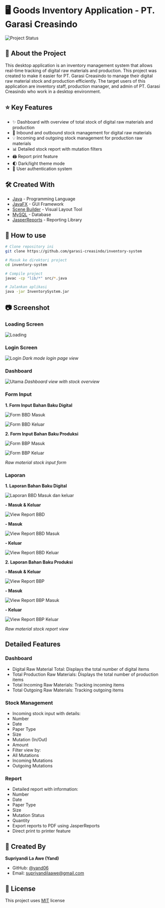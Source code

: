 # 🖥️ Goods Inventory Application - PT. Garasi Creasindo

![Project Status](https://img.shields.io/badge/status-active-success.svg)

## 📖 About the Project
This desktop application is an inventory management system that allows real-time tracking of digital raw materials and production. This project was created to make it easier for PT. Garasi Creasindo to manage their digital raw material stock and production efficiently. The target users of this application are inventory staff, production manager, and admin of PT. Garasi Creasindo who work in a desktop environment.

## ⭐ Key Features
- ✨ Dashboard with overview of total stock of digital raw materials and production
- 🚀 Inbound and outbound stock management for digital raw materials
- 💡 Incoming and outgoing stock management for production raw materials
- 📊 Detailed stock report with mutation filters
- 🖨️ Report print feature
- 🌓 Dark/light theme mode
- 🔐 User authentication system

## 🛠️ Created With
- [Java](https://www.java.com/) - Programming Language
- [JavaFX](https://openjfx.io/) - GUI Framework
- [Scene Builder](https://gluonhq.com/products/scene-builder/) - Visual Layout Tool
- [MySQL](https://www.mysql.com/) - Database
- [JasperReports](https://community.jaspersoft.com/) - Reporting Library

## 🏁 How to use

```bash
# Clone repository ini
git clone https://github.com/garasi-creasindo/inventory-system

# Masuk ke direktori project
cd inventory-system

# Compile project
javac -cp "lib/*" src/*.java

# Jalankan aplikasi
java -jar InventorySystem.jar
```

## 📷 Screenshot

### Loading Screen

![Loading](https://github.com/user-attachments/assets/0a8ca949-a2ef-40f7-878d-5a8ca28abdbc)

### Login Screen

![Login](https://github.com/user-attachments/assets/4de6ac85-b2dc-41be-bb4a-5564d27b9217)
*Dark mode login page view*

### Dashboard

![Utama](https://github.com/user-attachments/assets/38a2a02e-0d78-47e0-9fa0-df498d5d49c5)
*Dashboard view with stock overview*

### Form Input

**1. Form Input Bahan Baku Digital** 

![Form BBD Masuk](https://github.com/user-attachments/assets/5b79af08-1170-4698-92eb-d4a363695990)

![Form BBD Keluar](https://github.com/user-attachments/assets/8810bed0-0322-401f-9d04-64bb8b30fb90)

**2. Form Input Bahan Baku Produksi** 

![Form BBP Masuk](https://github.com/user-attachments/assets/5f0386a4-e1cf-4f22-8804-06b92f3a4b3f)

![Form BBP Keluar](https://github.com/user-attachments/assets/fa5b14eb-f842-43b0-b33b-d911c79cca0f)

*Raw material stock input form*

### Laporan

**1. Laporan Bahan Baku Digital** 

![Laporan BBD Masuk dan keluar](https://github.com/user-attachments/assets/0aaf36e0-0793-4283-addc-cd7685d1d0cb)

**- Masuk & Keluar** 

![View Report BBD](https://github.com/user-attachments/assets/1549fc89-a384-495c-a14c-e93423bc005a)

**- Masuk** 

![View Report BBD Masuk](https://github.com/user-attachments/assets/d30bbaa0-f30b-474f-b0bf-dfd5ec81b3e6)

**- Keluar** 


![View Report BBD Keluar](https://github.com/user-attachments/assets/29ae33d0-f27f-489c-b90b-b883ea62541d)

**2. Laporan Bahan Baku Produksi** 

**- Masuk & Keluar** 

![View Report BBP](https://github.com/user-attachments/assets/57093376-5f3e-4e00-9861-7e3404918ef8)

**- Masuk** 

![View Report BBP Masuk](https://github.com/user-attachments/assets/69889419-423c-4182-9d7d-6876615a56db)

**- Keluar** 

![View Report BBP Keluar](https://github.com/user-attachments/assets/979a11e6-b6b7-4eca-af45-530de87e47ae)


*Raw material stock report view*

## Detailed Features

### Dashboard
- Digital Raw Material Total: Displays the total number of digital items
- Total Production Raw Materials: Displays the total number of production items
- Total Incoming Raw Materials: Tracking incoming items
- Total Outgoing Raw Materials: Tracking outgoing items

### Stock Management
- Incoming stock input with details:
- Number
- Date
- Paper Type
- Size
- Mutation (In/Out)
- Amount
- Filter view by:
- All Mutations
- Incoming Mutations
- Outgoing Mutations

### Report
- Detailed report with information:
- Number
- Date
- Paper Type
- Size
- Mutation Status
- Quantity
- Export reports to PDF using JasperReports
- Direct print to printer feature

## 👤 Created By
**Supriyandi La Awe (Yand)**
- GitHub: [@yand06](https://github.com/yand06)
- Email: supriyandilaawe@gmail.com

## 📝 License
This project uses [MIT](LICENSE) license
